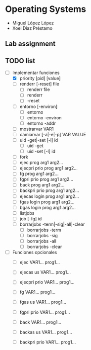 # Operating Systems 
- Miguel López López
- Xoel Díaz Préstamo
## Lab assignment
## TODO list
 
- [ ] Implementar funciones
    - [x] priority [pid] [value] 
    - [ ] renderr [-reset] file 
        - [ ] renderr file 
        - [ ] renderr 
        - [ ] -reset 
    - [ ] entorno [-environ] 
        - [ ] entorno 
        - [ ] entorno -environ
        - [ ] entorno -addr
    - [ ] mostrarvar VAR1
    - [ ] camiarvar [-a|-e|-p] VAR VALUE 
    - [ ] uid -get|-set [-l] id 
        - [ ] uid -get 
        - [ ] uid -set [-l] id 
    - [ ] fork
    - [ ] ejec prog arg1 arg2...
    - [ ] ejecpri prio prog arg1 arg2...
    - [ ] fg prog arg1 arg2...
    - [ ] fgpri prio prog arg1 arg2...
    - [ ] back prog arg1 arg2...
    - [ ] backpri prio prog arg1 arg2...
    - [ ] ejecas login prog arg1 arg2...
    - [ ] fgas login prog arg1 arg2...
    - [ ] bgas login prog arg1 arg2...
    - [ ] listjobs
    - [ ] job [-fg] id
    - [ ] borrarjobs -term|-sig|-all|-clear
        - [ ] borrarjobs -term
        - [ ] borrarjobs -sig
        - [ ] borrarjobs -all
        - [ ] borrarjobs -clear

- [ ] Funciones opcionales
    - [ ] ejec VAR1... prog1... 
    - [ ] ejecas us VAR1... prog1... 
    - [ ] ejecpri prio VAR1... prog1... 
    - [ ] fg VAR1... prog1... 
    - [ ] fgas us VAR1... prog1... 
    - [ ] fgpri prio VAR1... prog1... 
    - [ ] back VAR1... prog1... 
    - [ ] backas us VAR1... prog1... 
    - [ ] backpri prio VAR1... prog1... 

